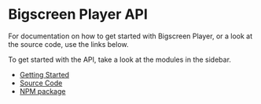 # Bigscreen Player API

For documentation on how to get started with Bigscreen Player, or a look at the source code, use the links below. 

To get started with the API, take a look at the modules in the sidebar. 

- [Getting Started](https://bbc.github.io/bigscreen-player)
- [Source Code](https://github.com/bbc/bigscreen-player)
- [NPM package](https://www.npmjs.com/package/bigscreen-player)